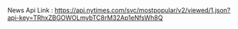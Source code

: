 News Api Link : https://api.nytimes.com/svc/mostpopular/v2/viewed/1.json?api-key=TRhxZBGOWOLmybTC8rM32Ap1eNfsWh8Q